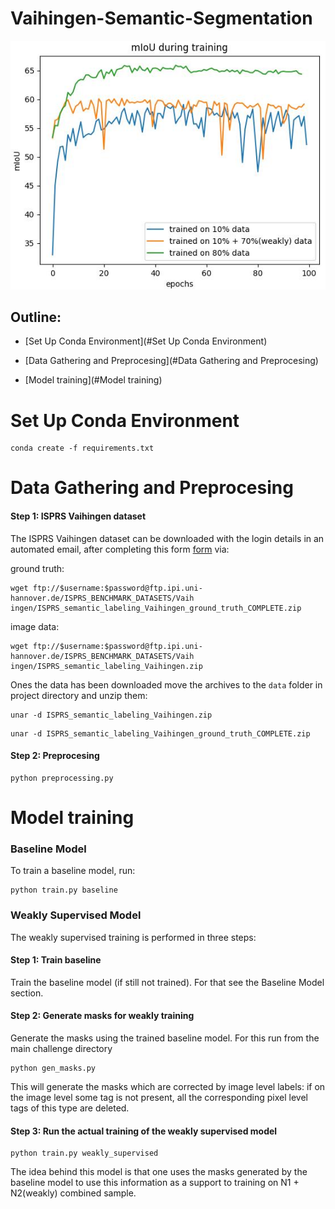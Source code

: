# Vaihingen-Semantic-Segmentation
![](figures/metrics.png)
## Outline:

* [Set Up Conda Environment](#Set Up Conda Environment)

* [Data Gathering and Preprocesing](#Data Gathering and Preprocesing)

* [Model training](#Model training)


# Set Up Conda Environment 
```
conda create -f requirements.txt
```

# Data Gathering and Preprocesing 


#### Step 1: ISPRS Vaihingen dataset
The ISPRS Vaihingen dataset can be downloaded with the login details in an 
automated email, after completing this form [form](http://www2.isprs.org/commissions/comm3/wg4/data-request-form2.html)  via:

ground truth:
```
wget ftp://$username:$password@ftp.ipi.uni-hannover.de/ISPRS_BENCHMARK_DATASETS/Vaih
ingen/ISPRS_semantic_labeling_Vaihingen_ground_truth_COMPLETE.zip
```

image data:
```
wget ftp://$username:$password@ftp.ipi.uni-hannover.de/ISPRS_BENCHMARK_DATASETS/Vaih
ingen/ISPRS_semantic_labeling_Vaihingen.zip
```

Ones the data has been downloaded move the archives to the `data` folder in project directory and unzip them:
```
unar -d ISPRS_semantic_labeling_Vaihingen.zip
```

```
unar -d ISPRS_semantic_labeling_Vaihingen_ground_truth_COMPLETE.zip
```

#### Step 2: Preprocesing

```
python preprocessing.py
```

# Model training

### Baseline Model

To train a baseline model, run:
```
python train.py baseline
```

### Weakly Supervised Model

The weakly supervised training is performed in three steps:

#### Step 1: Train baseline
Train the baseline model (if still not trained). For that see the Baseline Model section.
#### Step 2: Generate masks for weakly training
Generate the masks using the trained baseline model. For this run from the main challenge directory
```
python gen_masks.py
```
This will generate the masks which are corrected by image level labels: if on the image level some tag is not present, all the corresponding pixel level tags of this type are deleted.

#### Step 3: Run the actual training of the weakly supervised model
 
```
python train.py weakly_supervised
```
The idea behind this model is that one uses the masks generated by the baseline model to use this information as a support to training on N1 + N2(weakly) combined sample.